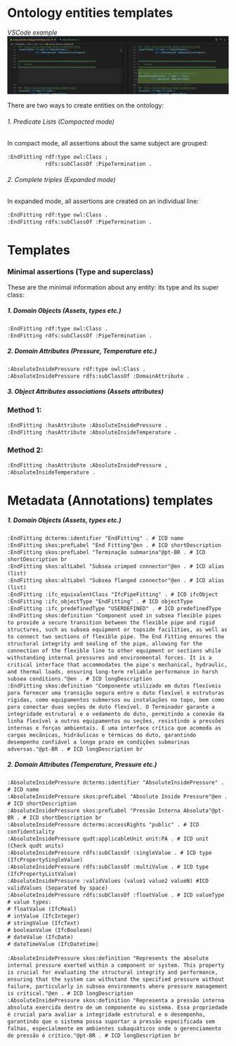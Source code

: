 # Ontology entities templates

_VSCode example_
![VSCode example](add_attribute.png)

There are two ways to create entities on the ontology:
###### 1. Predicate Lists (Compacted mode)
In compact mode, all assertions about the same subject are grouped:
```turtle
:EndFitting rdf:type owl:Class ;
            rdfs:subClassOf :PipeTermination .
```

###### 2. Complete triples (Expanded mode)
In expanded mode, all assertions are created on an individual line:
```turtle
:EndFitting rdf:type owl:Class .
:EndFitting rdfs:subClassOf :PipeTermination .
```

# Templates

### Minimal assertions (Type and superclass)
These are the minimal information about any entity: its type and its super class:

##### 1. Domain Objects (Assets, types etc.)
```turtle
:EndFitting rdf:type owl:Class .
:EndFitting rdfs:subClassOf :PipeTermination .
```

##### 2. Domain Attributes (Pressure, Temperature etc.)
```turtle
:AbsoluteInsidePressure rdf:type owl:Class .
:AbsoluteInsidePressure rdfs:subClassOf :DomainAttribute .
```

##### 3. Object Attributes associations (Assets attributes)
### Method 1:
```turtle
:EndFitting :hasAttribute :AbsoluteInsidePressure .
:EndFitting :hasAttribute :AbsoluteInsideTemperature .
```
### Method 2:
```turtle
:EndFitting :hasAttribute :AbsoluteInsidePressure , :AbsoluteInsideTemperature .
```

# Metadata (Annotations) templates

##### 1. Domain Objects (Assets, types etc.)
```turtle
:EndFitting dcterms:identifier "EndFitting" . # ICD name
:EndFitting skos:prefLabel "End Fitting"@en . # ICD shortDescription
:EndFitting skos:prefLabel "Terminação submarina"@pt-BR . # ICD shortDescription br
:EndFitting skos:altLabel "Subsea crimped connector"@en . # ICD alias (list)
:EndFitting skos:altLabel "Subsea flanged connector"@en . # ICD alias (list)
:EndFitting :ifc_equivalentClass "IfcPipeFitting" . # ICD ifcObject
:EndFitting :ifc_objectType "EndFitting" . # ICD objectType
:EndFitting :ifc_predefinedType "USERDEFINED" . # ICD predefinedType
:EndFitting skos:definition "Component used in subsea flexible pipes to provide a secure transition between the flexible pipe and rigid structures, such as subsea equipment or topside facilities, as well as to connect two sections of flexible pipe. The End Fitting ensures the structural integrity and sealing of the pipe, allowing for the connection of the flexible line to other equipment or sections while withstanding internal pressures and environmental forces. It is a critical interface that accommodates the pipe's mechanical, hydraulic, and thermal loads, ensuring long-term reliable performance in harsh subsea conditions."@en . # ICD longDescription
:EndFitting skos:definition "Componente utilizado em dutos flexíveis para fornecer uma transição segura entre o duto flexível e estruturas rígidas, como equipamentos submersos ou instalações no topo, bem como para conectar duas seções de duto flexível. O Terminador garante a integridade estrutural e o vedamento do duto, permitindo a conexão da linha flexível a outros equipamentos ou seções, resistindo a pressões internas e forças ambientais. É uma interface crítica que acomoda as cargas mecânicas, hidráulicas e térmicas do duto, garantindo desempenho confiável a longo prazo em condições submarinas adversas."@pt-BR . # ICD longDescription br
```

##### 2. Domain Attributes (Temperature, Pressure etc.)
```turtle
:AbsoluteInsidePressure dcterms:identifier "AbsoluteInsidePressure" . # ICD name
:AbsoluteInsidePressure skos:prefLabel "Absolute Inside Pressure"@en . # ICD shortDescription
:AbsoluteInsidePressure skos:prefLabel "Pressão Interna Absoluta"@pt-BR . # ICD shortDescription br
:AbsoluteInsidePressure dcterms:accessRights "public" . # ICD confidentiality
:AbsoluteInsidePressure qudt:applicableUnit unit:PA . # ICD unit (Check qudt units)
:AbsoluteInsidePressure rdfs:subClassOf :singleValue . # ICD type (IfcPropertySingleValue)
:AbsoluteInsidePressure rdfs:subClassOf :multiValue . # ICD type (IfcPropertyListValue)
:AbsoluteInsidePressure :validValues (value1 value2 valueN) #ICD validValues (Separated by space)
:AbsoluteInsidePressure rdfs:subClassOf :floatValue . # ICD valueType
# value types:
# floatValue (IfcReal)
# intValue (IfcInteger)
# stringValue (IfcText)
# booleanValue (IfcBoolean)
# dateValue (IfcDate)
# dateTimeValue (IfcDatetime)

:AbsoluteInsidePressure skos:definition "Represents the absolute internal pressure exerted within a component or system. This property is crucial for evaluating the structural integrity and performance, ensuring that the system can withstand the specified pressure without failure, particularly in subsea environments where pressure management is critical."@en . # ICD longDescription
:AbsoluteInsidePressure skos:definition "Representa a pressão interna absoluta exercida dentro de um componente ou sistema. Essa propriedade é crucial para avaliar a integridade estrutural e o desempenho, garantindo que o sistema possa suportar a pressão especificada sem falhas, especialmente em ambientes subaquáticos onde o gerenciamento de pressão é crítico."@pt-BR . # ICD longDescription br
```
